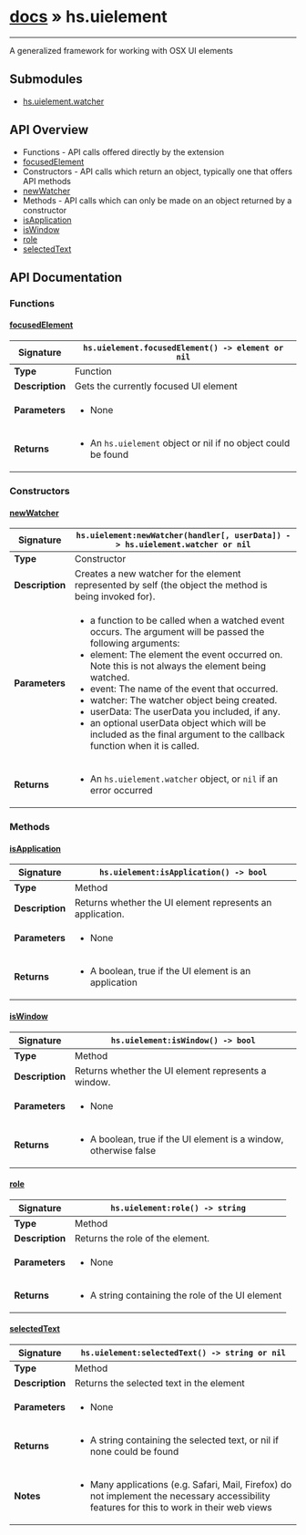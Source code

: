 # [docs](index.md) » hs.uielement
---

A generalized framework for working with OSX UI elements

## Submodules
 * [hs.uielement.watcher](hs.uielement.watcher.md)

## API Overview
* Functions - API calls offered directly by the extension
 * [focusedElement](#focusedelement)
* Constructors - API calls which return an object, typically one that offers API methods
 * [newWatcher](#newwatcher)
* Methods - API calls which can only be made on an object returned by a constructor
 * [isApplication](#isapplication)
 * [isWindow](#iswindow)
 * [role](#role)
 * [selectedText](#selectedtext)

## API Documentation

### Functions

#### [focusedElement](#focusedelement)
| <span style="text-align: left;">**Signature**</span> | <span style="text-align: left;">`hs.uielement.focusedElement() -> element or nil` </span>                                                |
| -----------------------------------------------------|---------------------------------------------------------------------------------------------------------|
| **Type**                                             | Function                                                                                         |
| **Description**                                      | Gets the currently focused UI element                                                                                         |
| **Parameters**                                       | <ul><li>None</li></ul> |
| **Returns**                                          | <ul><li>An `hs.uielement` object or nil if no object could be found</li></ul>          |

### Constructors

#### [newWatcher](#newwatcher)
| <span style="text-align: left;">**Signature**</span> | <span style="text-align: left;">`hs.uielement:newWatcher(handler[, userData]) -> hs.uielement.watcher or nil` </span>                                                |
| -----------------------------------------------------|---------------------------------------------------------------------------------------------------------|
| **Type**                                             | Constructor                                                                                         |
| **Description**                                      | Creates a new watcher for the element represented by self (the object the method is being invoked for).                                                                                         |
| **Parameters**                                       | <ul><li>a function to be called when a watched event occurs.  The argument will be passed the following arguments:</li><li>  element: The element the event occurred on. Note this is not always the element being watched.</li><li>  event: The name of the event that occurred.</li><li>  watcher: The watcher object being created.</li><li>  userData: The userData you included, if any.</li><li>an optional userData object which will be included as the final argument to the callback function when it is called.</li></ul> |
| **Returns**                                          | <ul><li>An `hs.uielement.watcher` object, or `nil` if an error occurred</li></ul>          |

### Methods

#### [isApplication](#isapplication)
| <span style="text-align: left;">**Signature**</span> | <span style="text-align: left;">`hs.uielement:isApplication() -> bool` </span>                                                |
| -----------------------------------------------------|---------------------------------------------------------------------------------------------------------|
| **Type**                                             | Method                                                                                         |
| **Description**                                      | Returns whether the UI element represents an application.                                                                                         |
| **Parameters**                                       | <ul><li>None</li></ul> |
| **Returns**                                          | <ul><li>A boolean, true if the UI element is an application</li></ul>          |

#### [isWindow](#iswindow)
| <span style="text-align: left;">**Signature**</span> | <span style="text-align: left;">`hs.uielement:isWindow() -> bool` </span>                                                |
| -----------------------------------------------------|---------------------------------------------------------------------------------------------------------|
| **Type**                                             | Method                                                                                         |
| **Description**                                      | Returns whether the UI element represents a window.                                                                                         |
| **Parameters**                                       | <ul><li>None</li></ul> |
| **Returns**                                          | <ul><li>A boolean, true if the UI element is a window, otherwise false</li></ul>          |

#### [role](#role)
| <span style="text-align: left;">**Signature**</span> | <span style="text-align: left;">`hs.uielement:role() -> string` </span>                                                |
| -----------------------------------------------------|---------------------------------------------------------------------------------------------------------|
| **Type**                                             | Method                                                                                         |
| **Description**                                      | Returns the role of the element.                                                                                         |
| **Parameters**                                       | <ul><li>None</li></ul> |
| **Returns**                                          | <ul><li>A string containing the role of the UI element</li></ul>          |

#### [selectedText](#selectedtext)
| <span style="text-align: left;">**Signature**</span> | <span style="text-align: left;">`hs.uielement:selectedText() -> string or nil` </span>                                                |
| -----------------------------------------------------|---------------------------------------------------------------------------------------------------------|
| **Type**                                             | Method                                                                                         |
| **Description**                                      | Returns the selected text in the element                                                                                         |
| **Parameters**                                       | <ul><li>None</li></ul> |
| **Returns**                                          | <ul><li>A string containing the selected text, or nil if none could be found</li></ul>          |
| **Notes**                                            | <ul><li>Many applications (e.g. Safari, Mail, Firefox) do not implement the necessary accessibility features for this to work in their web views</li></ul>                |


